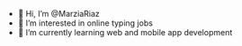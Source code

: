 - 👋 Hi, I’m @MarziaRiaz
- 👀 I’m interested in online typing jobs
- 🌱 I’m currently learning web and mobile app development
<!---
MarziaRiaz/MarziaRiaz is a ✨ special ✨ repository because its `README.md` (this file) appears on your GitHub profile.
You can click the Preview link to take a look at your changes.
--->
